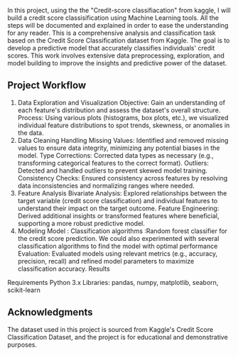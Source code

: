 In this project, using the the "Credit-score classifiacation" from kaggle, I will build a credit score classisification using Machine Learning tools. All the steps will be documented and explained in order to ease the understanding for any reader.
This is a comprehensive analysis and classification task based on the Credit Score Classification dataset from Kaggle. The goal is to develop a predictive model that accurately classifies individuals' credit scores. This work involves extensive data preprocessing, exploration, and model building to improve the insights and predictive power of the dataset.

## Project Workflow
1. Data Exploration and Visualization
Objective: Gain an understanding of each feature's distribution and assess the dataset's overall structure.
Process: Using various plots (histograms, box plots, etc.), we visualized individual feature distributions to spot trends, skewness, or anomalies in the data.
2. Data Cleaning
Handling Missing Values: Identified and removed missing values to ensure data integrity, minimizing any potential biases in the model.
Type Corrections: Corrected data types as necessary (e.g., transforming categorical features to the correct format).
Outliers: Detected and handled outliers to prevent skewed model training.
Consistency Checks: Ensured consistency across features by resolving data inconsistencies and normalizing ranges where needed.
3. Feature Analysis
Bivariate Analysis: Explored relationships between the target variable (credit score classification) and individual features to understand their impact on the target outcome.
Feature Engineering: Derived additional insights or transformed features where beneficial, supporting a more robust predictive model.
4. Modeling
Model : Classification algorithms :Random forest classifier for the credit score prediction. We could also experimented with several classification algorithms to find the model with optimal performance 
Evaluation: Evaluated models using relevant metrics (e.g., accuracy, precision, recall) and refined model parameters to maximize classification accuracy.
Results

Requirements
Python 3.x
Libraries: pandas, numpy, matplotlib, seaborn, scikit-learn

## Acknowledgments
The dataset used in this project is sourced from Kaggle's Credit Score Classification Dataset, and the project is for educational and demonstrative purposes.

